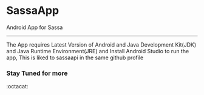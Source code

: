 # SassaApp
Android App for Sassa
___

The App requires Latest Version of Android and Java Development Kit(JDK) and Java Runtime Environment(JRE) and Install Android Studio to run the app, This is liked to sassaapi in the same github profile   

### Stay Tuned for more 
:octacat:
